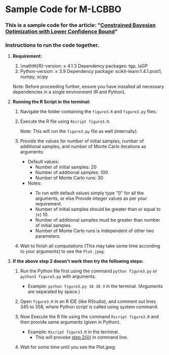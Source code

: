 # Sample Code for M-LCBBO

### This is a sample code for the article: "[Constrained Bayesian Optimization with Lower Confidence Bound](https://doi.org/10.1080/00401706.2024.2336535)"

### Instructions to run the code together.

1. <b>Requirement:</b>
    1. \mathttt{R}-version: $\geq$ 4.1.3
        Dependency packages: tgp, laGP
    2. Python-version: $\geq$ 3.9
        Dependency package: scikit-learn:1.4.1.post1, numpy, scipy
 
    <t>Note: Before proceeding further, ensure you have installed all necessary dependencies in a single environment (R and Python).

2. <b>Running the R Script in the terminal:</b>

   1. Navigate the folder containing the `figure3.R` and `figure3.py` files.

   2. Execute the R file using `Rscript figure3.R`.<br>

      <t>Note: This will run the `figure3.py` file as well (internally).
   
   3. <a id="third-heading"> </a> Provide the values for number of initial samples, number of additional samples, and number of Monte Carlo iterations as arguments:<br>
        - Default values:<br>
            - Number of initial samples: 20
            - Number of additional samples: 100
            - Number of Monte Carlo runs: 30
        - <t>Notes: <br>
            - To run with default values simply type "0" for all the arguments, or else Provide integer values as per your requirement.<br>
            - Number of initial samples should be greater than or equal to ($\geq$) 10.<br>
            - Number of additional samples must be greater than number of initial samples.<br>
            - Number of Monte Carlo runs is independent of other two parameters.<br>
    
    4. Wait to finish all computations (This may take some time according to your arguments) to see the `Plot.jpeg`.


4. <b>If the above step 2 doesn't work then try the following steps:</b>

    1. Run the Python file first using the command `python figure3.py` or `python3 figure3.py` with arguments.<br>
        - Example:  `python figure3.py 10 30 3` in the terminal. (Arguments are separated by space.)

    2. Open `figure3.R` in an R IDE (like RStudio), and comment out lines 345 to 358, where Python script is called using system command.
    
    3. Now Execute the R file using the command `Rscript figure3.R` and then provide same arguments (given in Python).
        - Example:  `Rscript figure3.R` in the terminal.
            - This will provoke [step 2(iii)](#third-heading) in command line.
    
    4. Wait for some time until you see the Plot.jpeg.
